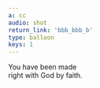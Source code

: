 ```yaml
---
a: cc
audio: shot
return_link: 'bbb_bbb_b'
type: balloon
keys: 1
---
```

You have been made<br>
right with God by faith.
